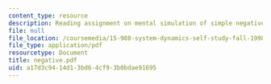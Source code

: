 ```yaml
---
content_type: resource
description: Reading assignment on mental simulation of simple negative feedback.
file: null
file_location: /coursemedia/15-988-system-dynamics-self-study-fall-1998-spring-1999/a17d3c9414d13bd64cf93b0bdae91695_negative.pdf
file_type: application/pdf
resourcetype: Document
title: negative.pdf
uid: a17d3c94-14d1-3bd6-4cf9-3b0bdae91695
---
```

